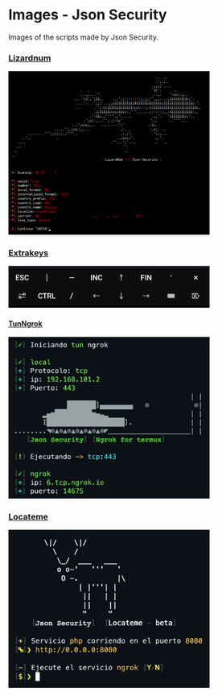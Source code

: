 # Images - Json Security
Images of the scripts made by Json Security.

### [Lizardnum](https://github.com/JsonSecurity/Lizardnum)
<img src="https://github.com/JsonSecurity/Images/blob/main/scripts/Lizardnum.png" width="400" />

### [Extrakeys](https://github.com/JsonSecurity/Extrakeys)
<img src="https://github.com/JsonSecurity/Images/blob/main/scripts/extrakeys.jpg" width="400" />

#### [TunNgrok](https://github.com/JsonSecurity/tunNgrok)
<img src="https://github.com/JsonSecurity/Images/blob/main/scripts/tcp.jpg" width="400" />

### [Locateme](https://github.com/JsonSecurity/Locateme)
<img src="https://github.com/JsonSecurity/Images/blob/main/scripts/locateme.jpg" width="400" />
